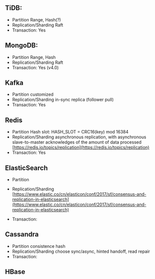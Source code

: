 
## TiDB:
- Partition
  Range, Hash(?)
- Replication/Sharding
  Raft
- Transaction:
  Yes
 
 ## MongoDB:
- Partition
  Range, Hash
- Replication/Sharding
  Raft
- Transaction:
  Yes (v4.0)

## Kafka
- Partition
  customized
- Replication/Sharding
  in-sync replica (follower pull)
- Transaction:
  Yes

## Redis
- Partition
  Hash slot: HASH_SLOT = CRC16(key) mod 16384
- Replication/Sharding
  asynchronous replication,  with asynchronous slave-to-master acknowledges of the amount of data processed
  [https://redis.io/topics/replication](https://redis.io/topics/replication)
- Transaction:
  Yes
## ElasticSearch
- Partition
  
- Replication/Sharding
  [https://www.elastic.co/cn/elasticon/conf/2017/sf/consensus-and-replication-in-elasticsearch](https://www.elastic.co/cn/elasticon/conf/2017/sf/consensus-and-replication-in-elasticsearch)
- Transaction:

## Cassandra
- Partition
  consistence hash
- Replication/Sharding
	choose sync/async, hinted handoff, read repair
- Transaction:
  
 ## HBase
  
